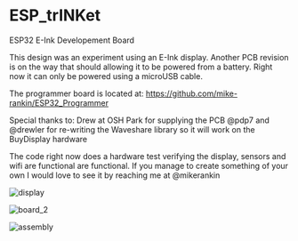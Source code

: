 # ESP_trINKet
ESP32 E-Ink Developement Board

This design was an experiment using an E-Ink display. Another PCB revision is on the way that should allowing it to be powered from a battery. Right now it can only be powered using a microUSB cable.

The programmer board is located at: https://github.com/mike-rankin/ESP32_Programmer


Special thanks to:
Drew at OSH Park for supplying the PCB @pdp7
and @drewler for re-writing the Waveshare library so it will work on the BuyDisplay hardware

The code right now does a hardware test verifying the display, sensors and wifi are functional are functional. If you manage to create something of your own I would love to see it by reaching me at @mikerankin

![display](https://user-images.githubusercontent.com/4991664/33353117-8969f55e-d482-11e7-8010-1b8fbf2f1f35.JPG)

![board_2](https://user-images.githubusercontent.com/4991664/33353094-6a2e7606-d482-11e7-9fb7-a56746ce1dfd.JPG)

![assembly](https://user-images.githubusercontent.com/4991664/33353107-7d090552-d482-11e7-82af-a5f182c3e1cd.JPG)

